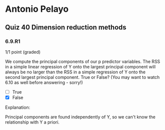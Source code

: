 # Antonio Pelayo
## Quiz 40 Dimension reduction methods
### 6.9.R1
1/1 point (graded)

We compute the principal components of our p predictor variables. The RSS in a 
simple linear regression of Y onto the largest principal component will always 
be no larger than the RSS in a simple regression of Y onto the second largest 
principal component. True or False? (You may want to watch 6.10 as well before 
answering - sorry!)

- [ ] True
- [x] False

Explanation:

Principal components are found independently of Y, so we can't know the 
relationship with Y a priori.